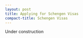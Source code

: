 ```yaml
---
layout: post
title: Applying for Schengen Visas
compact-title: Schengen Visas
---
```


Under construction